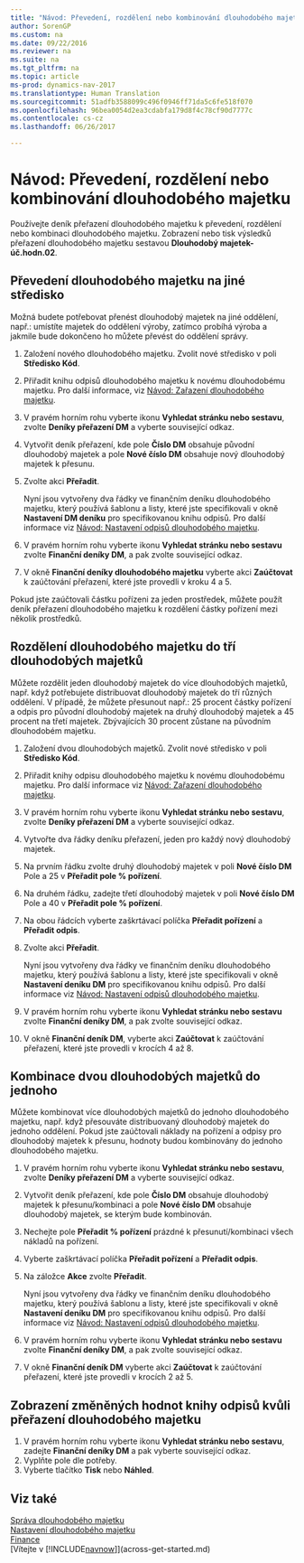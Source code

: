 ```yaml
---
title: "Návod: Převedení, rozdělení nebo kombinování dlouhodobého majetku"
author: SorenGP
ms.custom: na
ms.date: 09/22/2016
ms.reviewer: na
ms.suite: na
ms.tgt_pltfrm: na
ms.topic: article
ms-prod: dynamics-nav-2017
ms.translationtype: Human Translation
ms.sourcegitcommit: 51adfb3588099c496f0946ff71da5c6fe518f070
ms.openlocfilehash: 96bea0054d2ea3cdabfa179d8f4c78cf90d7777c
ms.contentlocale: cs-cz
ms.lasthandoff: 06/26/2017

---
```


# <a name="how-to-transfer-split-or-combine-fixed-assets"></a>Návod: Převedení, rozdělení nebo kombinování dlouhodobého majetku
Používejte deník přeřazení dlouhodobého majetku k převedení, rozdělení nebo kombinaci dlouhodobého majetku. Zobrazení nebo tisk výsledků přeřazení dlouhodobého majetku sestavou **Dlouhodobý majetek-úč.hodn.02**.

## <a name="to-transfer-a-fixed-asset-to-a-different-department"></a>Převedení dlouhodobého majetku na jiné středisko  
Možná budete potřebovat přenést dlouhodobý majetek na jiné oddělení, např.: umístíte majetek do oddělení výroby, zatímco probíhá výroba a jakmile bude dokončeno ho můžete převést do oddělení správy.  

1. Založení nového dlouhodobého majetku. Zvolit nové středisko v poli **Středisko Kód**.
2. Přiřadit knihu odpisů dlouhodobého majetku k novému dlouhodobému majetku. Pro další informace, viz [Návod: Zařazení dlouhodobého majetku](fa-how-acquire.md).
3. V pravém horním rohu vyberte ikonu **Vyhledat stránku nebo sestavu**, zvolte **Deníky přeřazení DM**  a vyberte související odkaz.
4. Vytvořit deník přeřazení, kde pole **Číslo DM** obsahuje původní dlouhodobý majetek a pole **Nové číslo DM** obsahuje nový dlouhodobý majetek k přesunu.  
5. Zvolte akci **Přeřadit**.

    Nyní jsou vytvořeny dva řádky ve finančním deníku dlouhodobého majetku, který používá šablonu a listy, které jste specifikovali v okně **Nastavení DM deníku** pro specifikovanou knihu odpisů. Pro další informace viz [Návod: Nastavení odpisů dlouhodobého majetku](fa-how-setup-depreciation.md).
6. V pravém horním rohu vyberte ikonu **Vyhledat stránku nebo sestavu** zvolte **Finanční deníky DM**, a pak zvolte související odkaz.    
7. V okně **Finanční deníky dlouhodobého majetku** vyberte akci **Zaúčtovat** k zaúčtování přeřazení, které jste provedli v kroku 4 a 5.

Pokud jste zaúčtovali částku pořízeni za jeden prostředek, můžete použít deník přeřazení dlouhodobého majetku k rozdělení částky pořízení mezi několik prostředků.  

## <a name="to-split-a-fixed-asset-into-three-fixed-assets"></a>Rozdělení dlouhodobého majetku do tří dlouhodobých majetků
Můžete rozdělit jeden dlouhodobý majetek do více dlouhodobých majetků, např. když potřebujete distribuovat dlouhodobý majetek do tří různých oddělení. V případě, že můžete přesunout např.: 25 procent částky pořízení a odpis pro původní dlouhodobý majetek na druhý dlouhodobý majetek a 45 procent na třetí majetek. Zbývajících 30 procent zůstane na původním dlouhodobém majetku.

1. Založení dvou dlouhodobých majetků. Zvolit nové středisko v poli **Středisko Kód**.
2. Přiřadit knihy odpisu dlouhodobého majetku k novému dlouhodobému majetku. Pro další informace viz [Návod: Zařazení dlouhodobého majetku](fa-how-acquire.md).
3. V pravém horním rohu vyberte ikonu **Vyhledat stránku nebo sestavu**, zvolte **Deníky přeřazení DM**  a vyberte související odkaz.
4. Vytvořte dva řádky deníku přeřazení, jeden pro každý nový dlouhodobý majetek.
5. Na prvním řádku zvolte druhý dlouhodobý majetek v poli **Nové číslo DM** Pole a 25 v **Přeřadit pole % pořízení**.
6. Na druhém řádku, zadejte třetí dlouhodobý majetek v poli **Nové číslo DM** Pole a 40 v **Přeřadit pole % pořízení**.
7. Na obou řádcích vyberte zaškrtávací políčka **Přeřadit pořízení** a **Přeřadit odpis**.   
8. Zvolte akci **Přeřadit**.

    Nyní jsou vytvořeny dva řádky ve finančním deníku dlouhodobého majetku, který používá šablonu a listy, které jste specifikovali v okně **Nastavení deníku DM** pro specifikovanou knihu odpisů. Pro další informace viz [Návod: Nastavení odpisů dlouhodobého majetku](fa-how-setup-depreciation.md).    
9. V pravém horním rohu vyberte ikonu **Vyhledat stránku nebo sestavu** zvolte **Finanční deníky DM**, a pak zvolte související odkaz.
10. V okně **Finanční deník DM**, vyberte akci **Zaúčtovat** k zaúčtování přeřazení, které jste provedli v krocích 4 až 8.

## <a name="to-combine-two-fixed-assets-into-one"></a>Kombinace dvou dlouhodobých majetků do jednoho
Můžete kombinovat více dlouhodobých majetků do jednoho dlouhodobého majetku, např. když přesouváte distribuovaný dlouhodobý majetek do jednoho oddělení. Pokud jste zaúčtovali náklady na pořízení a odpisy pro dlouhodobý majetek k přesunu, hodnoty budou kombinovány do jednoho dlouhodobého majetku.

1. V pravém horním rohu vyberte ikonu **Vyhledat stránku nebo sestavu**, zvolte **Deníky přeřazení DM**  a vyberte související odkaz.
2. Vytvořit deník přeřazení, kde pole **Číslo DM** obsahuje dlouhodobý majetek k přesunu/kombinaci a pole **Nové číslo DM** obsahuje dlouhodobý majetek, se kterým bude kombinován.
3. Nechejte pole **Přeřadit % pořízení**  prázdné k přesunutí/kombinaci všech nákladů na pořízení.    
4. Vyberte zaškrtávací políčka **Přeřadit pořízení** a **Přeřadit odpis**.
5. Na záložce **Akce** zvolte **Přeřadit**.

    Nyní jsou vytvořeny dva řádky ve finančním deníku dlouhodobého majetku, který používá šablonu a listy, které jste specifikovali v okně **Nastavení deníku DM** pro specifikovanou knihu odpisů. Pro další informace viz [Návod: Nastavení odpisů dlouhodobého majetku](fa-how-setup-depreciation.md).   
6. V pravém horním rohu vyberte ikonu **Vyhledat stránku nebo sestavu** zvolte **Finanční deníky DM**, a pak zvolte související odkaz.
7. V okně **Finanční deník DM** vyberte akci **Zaúčtovat** k zaúčtování přeřazení, které jste provedli v krocích 2 až 5.

## <a name="to-view-changed-depreciation-book-values-due-to-fixed-asset-reclassification"></a>Zobrazení změněných hodnot knihy odpisů kvůli přeřazení dlouhodobého majetku  
1. V pravém horním rohu vyberte ikonu **Vyhledat stránku nebo sestavu**, zadejte **Finanční deníky DM** a pak vyberte související odkaz.
2. Vyplňte pole dle potřeby.
3. Vyberte tlačítko **Tisk** nebo **Náhled**.  

## <a name="see-also"></a>Viz také
[Správa dlouhodobého majetku](fa-manage.md)  
[Nastavení dlouhodobého majetku](fa-setup.md)  
[Finance](finance-setup.md)  
[Vítejte v [!INCLUDE[navnow](includes/navnow_md.md)]](across-get-started.md)

